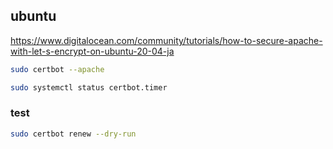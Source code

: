 ## ubuntu
https://www.digitalocean.com/community/tutorials/how-to-secure-apache-with-let-s-encrypt-on-ubuntu-20-04-ja

```sh
sudo certbot --apache

sudo systemctl status certbot.timer

```

### test
```sh
sudo certbot renew --dry-run
```

